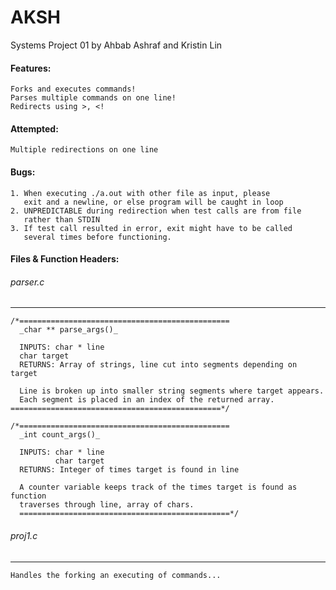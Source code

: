 # AKSH #
Systems Project 01
by Ahbab Ashraf and Kristin Lin

#### Features: ####
	Forks and executes commands!
	Parses multiple commands on one line!
	Redirects using >, <!

#### Attempted: ####
	Multiple redirections on one line

#### Bugs: ####
	1. When executing ./a.out with other file as input, please
	   exit and a newline, or else program will be caught in loop
	2. UNPREDICTABLE during redirection when test calls are from file
	   rather than STDIN
	3. If test call resulted in error, exit might have to be called
	   several times before functioning.

#### Files & Function Headers: ####
                  
###### parser.c ######
- - - -
```
/*===============================================                  
  _char ** parse_args()_

  INPUTS: char * line
  char target
  RETURNS: Array of strings, line cut into segments depending on target

  Line is broken up into smaller string segments where target appears. 
  Each segment is placed in an index of the returned array.                     
===============================================*/

/*===============================================                     
  _int count_args()_

  INPUTS: char * line
          char target
  RETURNS: Integer of times target is found in line

  A counter variable keeps track of the times target is found as function
  traverses through line, array of chars.                    
  ===============================================*/
```
  
###### proj1.c ######
- - - -

	Handles the forking an executing of commands...

